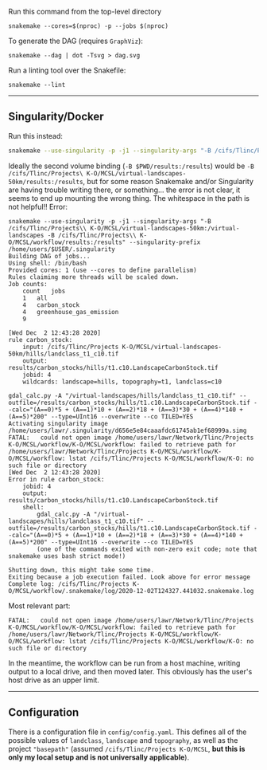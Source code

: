 Run this command from the top-level directory

`snakemake --cores=$(nproc) -p --jobs $(nproc)`

To generate the DAG (requires `GraphViz`):

`snakemake --dag | dot -Tsvg > dag.svg`

Run a linting tool over the Snakefile:

`snakemake --lint`

---

## Singularity/Docker

Run this instead:

```bash
snakemake --use-singularity -p -j1 --singularity-args "-B /cifs/Tlinc/Projects\ K-O/MCSL/virtual-landscapes-50km:/virtual-landscapes -B $PWD/results:/results -B $PWD/logs:/logs" --singularity-prefix /home/users/$USER/.singularity --use-conda
```

Ideally the second volume binding (`-B $PWD/results:/results`) would be `-B /cifs/Tlinc/Projects\ K-O/MCSL/virtual-landscapes-50km/results:/results`, but for some reason Snakemake and/or Singularity are having trouble writing there, or something... the error is not clear, it seems to end up mounting the wrong thing. The whitespace in the path is not helpful!! Error:

```
snakemake --use-singularity -p -j1 --singularity-args "-B /cifs/Tlinc/Projects\\ K-O/MCSL/virtual-landscapes-50km:/virtual-landscapes -B /cifs/Tlinc/Projects\\ K-O/MCSL/workflow/results:/results" --singularity-prefix /home/users/$USER/.singularity
Building DAG of jobs...
Using shell: /bin/bash
Provided cores: 1 (use --cores to define parallelism)
Rules claiming more threads will be scaled down.
Job counts:
	count	jobs
	1	all
	4	carbon_stock
	4	greenhouse_gas_emission
	9

[Wed Dec  2 12:43:28 2020]
rule carbon_stock:
    input: /cifs/Tlinc/Projects K-O/MCSL/virtual-landscapes-50km/hills/landclass_t1_c10.tif
    output: results/carbon_stocks/hills/t1.c10.LandscapeCarbonStock.tif
    jobid: 4
    wildcards: landscape=hills, topography=t1, landclass=c10

gdal_calc.py -A "/virtual-landscapes/hills/landclass_t1_c10.tif" --outfile=/results/carbon_stocks/hills/t1.c10.LandscapeCarbonStock.tif --calc="(A==0)*5 + (A==1)*10 + (A==2)*18 + (A==3)*30 + (A==4)*140 + (A==5)*200" --type=UInt16 --overwrite --co TILED=YES
Activating singularity image /home/users/lawr/.singularity/d656e5e84caaafdc61745ab1ef68999a.simg
FATAL:   could not open image /home/users/lawr/Network/Tlinc/Projects K-O/MCSL/workflow/K-O/MCSL/workflow: failed to retrieve path for /home/users/lawr/Network/Tlinc/Projects K-O/MCSL/workflow/K-O/MCSL/workflow: lstat /cifs/Tlinc/Projects K-O/MCSL/workflow/K-O: no such file or directory
[Wed Dec  2 12:43:28 2020]
Error in rule carbon_stock:
    jobid: 4
    output: results/carbon_stocks/hills/t1.c10.LandscapeCarbonStock.tif
    shell:
        gdal_calc.py -A "/virtual-landscapes/hills/landclass_t1_c10.tif" --outfile=/results/carbon_stocks/hills/t1.c10.LandscapeCarbonStock.tif --calc="(A==0)*5 + (A==1)*10 + (A==2)*18 + (A==3)*30 + (A==4)*140 + (A==5)*200" --type=UInt16 --overwrite --co TILED=YES
        (one of the commands exited with non-zero exit code; note that snakemake uses bash strict mode!)

Shutting down, this might take some time.
Exiting because a job execution failed. Look above for error message
Complete log: /cifs/Tlinc/Projects K-O/MCSL/workflow/.snakemake/log/2020-12-02T124327.441032.snakemake.log
```

Most relevant part:

```
FATAL:   could not open image /home/users/lawr/Network/Tlinc/Projects K-O/MCSL/workflow/K-O/MCSL/workflow: failed to retrieve path for /home/users/lawr/Network/Tlinc/Projects K-O/MCSL/workflow/K-O/MCSL/workflow: lstat /cifs/Tlinc/Projects K-O/MCSL/workflow/K-O: no such file or directory
```

In the meantime, the workflow can be run from a host machine, writing output to a local drive, and then moved later. This obviously has the user's host drive as an upper limit.

---

## Configuration

There is a configuration file in `config/config.yaml`. This defines all of the possible values of `landclass`, `landscape` and `topography`, as well as the project `"basepath"` (assumed `/cifs/Tlinc/Projects K-O/MCSL`, **but this is only my local setup and is not universally applicable**).
